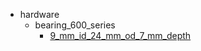 * hardware
  * bearing_600_series
    * [9_mm_id_24_mm_od_7_mm_depth](hardware/bearing_600_series/9_mm_id_24_mm_od_7_mm_depth)
